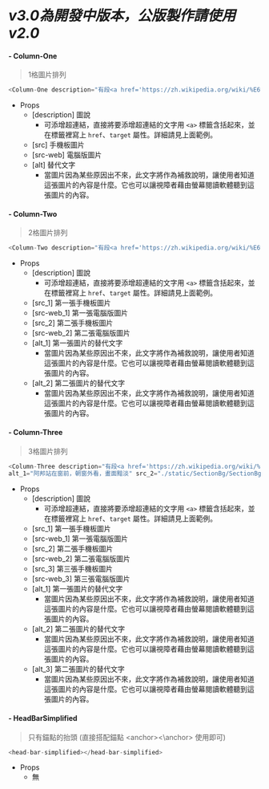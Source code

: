 # ***v3.0為開發中版本，公版製作請使用v2.0***

#### - Column-One
>1格圖片排列
```js
<Column-One description="有段<a href='https://zh.wikipedia.org/wiki/%E6%97%B6%E9%97%B4' target='_blank'>時間</a>阿邦很怕人家問他「家在哪？」「爸爸媽媽呢？」只能笑而帶過" src="./static/SectionBg/SectionBg_mob.jpg" src-web="./static/SectionBg/SectionBg_pc.jpg" alt="阿邦站在窗前，朝窗外看，畫面黯淡"></Column-One>
```
+ Props
  + [description] 圖說
    + 可添增超連結，直接將要添增超連結的文字用 `<a>` 標籤含括起來，並在標籤裡寫上 `href`、`target` 屬性。詳細請見上面範例。
  + [src] 手機板圖片
  + [src-web] 電腦版圖片
  + [alt] 替代文字
    + 當圖片因為某些原因出不來，此文字將作為補救說明，讓使用者知道這張圖片的內容是什麼。它也可以讓視障者藉由螢幕閱讀軟體聽到這張圖片的內容。

#### - Column-Two
>2格圖片排列
```js
<Column-Two description="有段<a href='https://zh.wikipedia.org/wiki/%E6%97%B6%E9%97%B4' target='_blank'>時間</a>阿邦很怕人家問他「家在哪？」「爸爸媽媽呢？」只能笑而帶過" src_1="./static/SectionBg/SectionBg_mob.jpg" src-web_1="./static/SectionBg/SectionBg_pc.jpg" alt_1="阿邦站在窗前，朝窗外看，畫面黯淡" src_2="./static/SectionBg/SectionBg_mob.jpg" src-web_2="./static/SectionBg/SectionBg_pc.jpg" alt_2="阿邦站在窗前，朝窗外看，畫面黯淡"></Column-Two>
```
+ Props
  + [description] 圖說
    + 可添增超連結，直接將要添增超連結的文字用 `<a>` 標籤含括起來，並在標籤裡寫上 `href`、`target` 屬性。詳細請見上面範例。
  + [src_1] 第一張手機板圖片
  + [src-web_1] 第一張電腦版圖片
  + [src_2] 第二張手機板圖片
  + [src-web_2] 第二張電腦版圖片
  + [alt_1] 第一張圖片的替代文字
    + 當圖片因為某些原因出不來，此文字將作為補救說明，讓使用者知道這張圖片的內容是什麼。它也可以讓視障者藉由螢幕閱讀軟體聽到這張圖片的內容。
  + [alt_2] 第二張圖片的替代文字
    + 當圖片因為某些原因出不來，此文字將作為補救說明，讓使用者知道這張圖片的內容是什麼。它也可以讓視障者藉由螢幕閱讀軟體聽到這張圖片的內容。
  
#### - Column-Three
>3格圖片排列
```js
<Column-Three description="有段<a href='https://zh.wikipedia.org/wiki/%E6%97%B6%E9%97%B4' target='_blank'>時間</a>阿邦很怕人家問他「家在哪？」「爸爸媽媽呢？」只能笑而帶過" src_1="./static/SectionBg/SectionBg_mob.jpg" src-web_1="./static/SectionBg/SectionBg_pc.jpg"
alt_1="阿邦站在窗前，朝窗外看，畫面黯淡" src_2="./static/SectionBg/SectionBg_mob.jpg" src-web_2="./static/SectionBg/SectionBg_pc.jpg" alt_2="阿邦站在窗前，朝窗外看，畫面黯淡" src_3="./static/SectionBg/SectionBg_mob.jpg" src-web_3="./static/SectionBg/SectionBg_pc.jpg" alt_3="阿邦站在窗前，朝窗外看，畫面黯淡"></Column-Three>
```
+ Props
  + [description] 圖說
    + 可添增超連結，直接將要添增超連結的文字用 `<a>` 標籤含括起來，並在標籤裡寫上 `href`、`target` 屬性。詳細請見上面範例。
  + [src_1] 第一張手機板圖片
  + [src-web_1] 第一張電腦版圖片
  + [src_2] 第二張手機板圖片
  + [src-web_2] 第二張電腦版圖片
  + [src_3] 第三張手機板圖片
  + [src-web_3] 第三張電腦版圖片
  + [alt_1] 第一張圖片的替代文字
    + 當圖片因為某些原因出不來，此文字將作為補救說明，讓使用者知道這張圖片的內容是什麼。它也可以讓視障者藉由螢幕閱讀軟體聽到這張圖片的內容。
  + [alt_2] 第二張圖片的替代文字
    + 當圖片因為某些原因出不來，此文字將作為補救說明，讓使用者知道這張圖片的內容是什麼。它也可以讓視障者藉由螢幕閱讀軟體聽到這張圖片的內容。
  + [alt_3] 第二張圖片的替代文字
    + 當圖片因為某些原因出不來，此文字將作為補救說明，讓使用者知道這張圖片的內容是什麼。它也可以讓視障者藉由螢幕閱讀軟體聽到這張圖片的內容。



#### - HeadBarSimplified
>只有錨點的抬頭 (直接搭配錨點 \<anchor\>\<\\anchor\> 使用即可)
```js
<head-bar-simplified></head-bar-simplified>
```
+ Props
  + 無